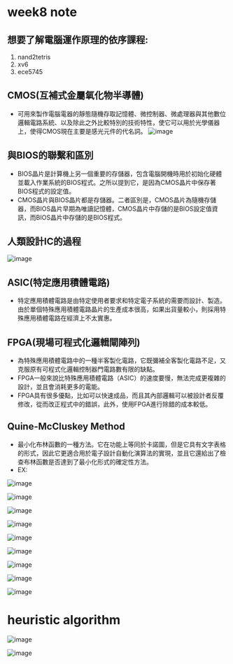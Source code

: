 # week8 note
## 想要了解電腦運作原理的依序課程:
1. nand2tetris
2. xv6
3. ece5745
## CMOS(互補式金屬氧化物半導體)
* 可用來製作電腦電器的靜態隨機存取記憶體、微控制器、微處理器與其他數位邏輯電路系統、以及除此之外比較特別的技術特性，使它可以用於光學儀器上，使得CMOS現在主要是感光元件的代名詞。
![image](https://user-images.githubusercontent.com/62127656/141741500-d6333a38-b70b-4cbb-b005-d8fb72307459.png)
## 與BIOS的聯繫和區別
* BIOS晶片是計算機上另一個重要的存儲器，包含電腦開機時用於初始化硬體並載入作業系統的BIOS程式。之所以提到它，是因為CMOS晶片中保存著BIOS程式的設定值。
* CMOS晶片與BIOS晶片都是存儲器。二者區別是，CMOS晶片為隨機存儲器，而BIOS晶片早期為唯讀記憶體，CMOS晶片中存儲的是BIOS設定值資訊，而BIOS晶片中存儲的是BIOS程式。
## 人類設計IC的過程
![image](https://user-images.githubusercontent.com/62127656/141742148-86782040-9242-4a44-b583-abbc8885bbcb.png)
## ASIC(特定應用積體電路)
* 特定應用積體電路是由特定使用者要求和特定電子系統的需要而設計、製造。由於單個特殊應用積體電路晶片的生產成本很高，如果出貨量較小，則採用特殊應用積體電路在經濟上不太實惠。
## FPGA(現場可程式化邏輯閘陣列)
* 為特殊應用積體電路中的一種半客製化電路，它既彌補全客製化電路不足，又克服原有可程式化邏輯控制器門電路數有限的缺點。
* FPGA一般來說比特殊應用積體電路（ASIC）的速度要慢，無法完成更複雜的設計，並且會消耗更多的電能。
* FPGA具有很多優點，比如可以快速成品，而且其內部邏輯可以被設計者反覆修改，從而改正程式中的錯誤，此外，使用FPGA進行除錯的成本較低。
## Quine-McCluskey Method
* 最小化布林函數的一種方法。它在功能上等同於卡諾圖，但是它具有文字表格的形式，因此它更適合用於電子設計自動化演算法的實現，並且它還給出了檢查布林函數是否達到了最小化形式的確定性方法。
* EX:

![image](https://user-images.githubusercontent.com/62127656/141743604-7db77dda-5aaf-43fc-92a5-3d6fd1085a5f.png)

![image](https://user-images.githubusercontent.com/62127656/141743659-b4859f36-41e1-4741-ac23-e74b67c35980.png)

![image](https://user-images.githubusercontent.com/62127656/141743734-a58bad77-72cd-47c9-9007-3e1562a6a083.png)

![image](https://user-images.githubusercontent.com/62127656/141743791-3f71d80f-a3fd-43b1-8fe2-7836d7029727.png)

![image](https://user-images.githubusercontent.com/62127656/141744086-4d51029d-8bf3-4b66-a7c7-e3d57d3f1bb0.png)

![image](https://user-images.githubusercontent.com/62127656/141744104-6c00cd09-8ec3-48b0-bd0b-395b4a6924b5.png)

![image](https://user-images.githubusercontent.com/62127656/141744117-abdcbbdc-ad46-4615-8e58-7e2b7f25a971.png)

![image](https://user-images.githubusercontent.com/62127656/141744135-50bc3324-dd93-4262-b8d2-437d2bcf9967.png)

![image](https://user-images.githubusercontent.com/62127656/141744173-94718e8a-0c86-42f7-affc-7e2a1a305314.png)
# heuristic algorithm

![image](https://user-images.githubusercontent.com/62127656/141744530-57938551-b0d0-48a2-b634-0ffc9605f8b7.png)

![image](https://user-images.githubusercontent.com/62127656/141744563-00d180b9-d5cf-430f-9add-bcc9782ef928.png)
